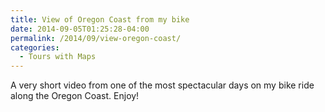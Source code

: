 ```yaml
---
title: View of Oregon Coast from my bike
date: 2014-09-05T01:25:28-04:00
permalink: /2014/09/view-oregon-coast/
categories:
  - Tours with Maps
---
```

A very short video from one of the most spectacular days on my bike ride along the Oregon Coast. Enjoy!
